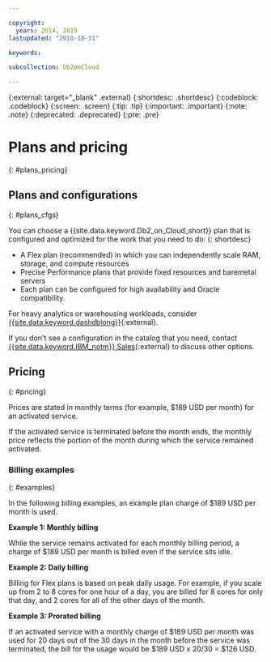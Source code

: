 ```yaml
---

copyright:
  years: 2014, 2019
lastupdated: "2018-10-31"

keywords: 

subcollection: Db2onCloud

---
```


<!-- Attribute definitions --> 
{:external: target="_blank" .external}
{:shortdesc: .shortdesc}
{:codeblock: .codeblock}
{:screen: .screen}
{:tip: .tip}
{:important: .important}
{:note: .note}
{:deprecated: .deprecated}
{:pre: .pre}

# Plans and pricing
{: #plans_pricing}

## Plans and configurations
{: #plans_cfgs}

You can choose a {{site.data.keyword.Db2_on_Cloud_short}} plan that is configured and optimized for the work that you need to do:
{: shortdesc}

   * A Flex plan (recommended) in which you can independently scale RAM, storage, and compute resources
   * Precise Performance plans that provide fixed resources and baremetal servers
   * Each plan can be configured for high availability and Oracle compatibility.

For heavy analytics or warehousing workloads, consider [{{site.data.keyword.dashdblong}}](https://www.ibm.com/cloud/db2-warehouse-on-cloud){:external}.

If you don't see a configuration in the catalog that you need, contact [{{site.data.keyword.IBM_notm}} Sales](https://www.ibm.com/connect/ibm/us/en/?lnk=fcw){:external} to discuss other options.

## Pricing
{: #pricing}

Prices are stated in monthly terms (for example, $189 USD per month) for an activated service. 

If the activated service is terminated before the month ends, the monthly price reflects the portion of the month during which the service remained activated.

### Billing examples
{: #examples}

In the following billing examples, an example plan charge of $189 USD per month is used.

**Example 1: Monthly billing**

While the service remains activated for each monthly billing period, a charge of $189 USD per month is billed even if the service sits idle.

**Example 2: Daily billing**

Billing for Flex plans is based on peak daily usage. For example, if you scale up from 2 to 8 cores for one hour of a day, you are billed for 8 cores for only that day, and 2 cores for all of the other days of the month.

**Example 3: Prorated billing**

If an activated service with a monthly charge of $189 USD per month was used for 20 days out of the 30 days in the month before the service was terminated, the bill for the usage would be $189 USD x 20/30 = $126 USD.

